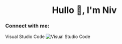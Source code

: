 <h1 align="center">Hullo 👋, I'm Niv</h1>
<h3 align="left">Connect with me:</h3>
<p align="left">
</p>

Visual Studio Code 	![Visual Studio Code](https://img.shields.io/badge/Visual%20Studio%20Code-0078d7.svg?style=for-the-badge&logo=visual-studio-code&logoColor=white)
